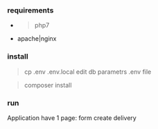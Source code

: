 ### requirements

* >php7
* apache|nginx

### install

>cp .env .env.local
> edit db parametrs .env file

>composer install

### run
Application have 1 page: form create delivery
